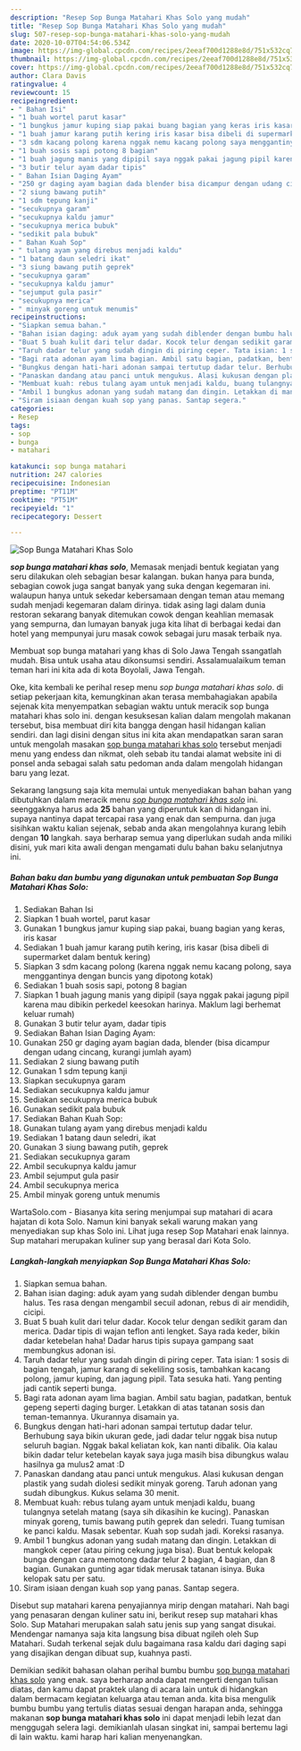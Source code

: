 ```yaml
---
description: "Resep Sop Bunga Matahari Khas Solo yang mudah"
title: "Resep Sop Bunga Matahari Khas Solo yang mudah"
slug: 507-resep-sop-bunga-matahari-khas-solo-yang-mudah
date: 2020-10-07T04:54:06.534Z
image: https://img-global.cpcdn.com/recipes/2eeaf700d1288e8d/751x532cq70/sop-bunga-matahari-khas-solo-foto-resep-utama.jpg
thumbnail: https://img-global.cpcdn.com/recipes/2eeaf700d1288e8d/751x532cq70/sop-bunga-matahari-khas-solo-foto-resep-utama.jpg
cover: https://img-global.cpcdn.com/recipes/2eeaf700d1288e8d/751x532cq70/sop-bunga-matahari-khas-solo-foto-resep-utama.jpg
author: Clara Davis
ratingvalue: 4
reviewcount: 15
recipeingredient:
- " Bahan Isi"
- "1 buah wortel parut kasar"
- "1 bungkus jamur kuping siap pakai buang bagian yang keras iris kasar"
- "1 buah jamur karang putih kering iris kasar bisa dibeli di supermarket dalam bentuk kering"
- "3 sdm kacang polong karena nggak nemu kacang polong saya menggantinya dengan buncis yang dipotong kotak"
- "1 buah sosis sapi potong 8 bagian"
- "1 buah jagung manis yang dipipil saya nggak pakai jagung pipil karena mau dibikin perkedel keesokan harinya Maklum lagi berhemat keluar rumah"
- "3 butir telur ayam dadar tipis"
- " Bahan Isian Daging Ayam"
- "250 gr daging ayam bagian dada blender bisa dicampur dengan udang cincang kurangi jumlah ayam"
- "2 siung bawang putih"
- "1 sdm tepung kanji"
- "secukupnya garam"
- "secukupnya kaldu jamur"
- "secukupnya merica bubuk"
- "sedikit pala bubuk"
- " Bahan Kuah Sop"
- " tulang ayam yang direbus menjadi kaldu"
- "1 batang daun seledri ikat"
- "3 siung bawang putih geprek"
- "secukupnya garam"
- "secukupnya kaldu jamur"
- "sejumput gula pasir"
- "secukupnya merica"
- " minyak goreng untuk menumis"
recipeinstructions:
- "Siapkan semua bahan."
- "Bahan isian daging: aduk ayam yang sudah diblender dengan bumbu halus. Tes rasa dengan mengambil secuil adonan, rebus di air mendidih, cicipi."
- "Buat 5 buah kulit dari telur dadar. Kocok telur dengan sedikit garam dan merica. Dadar tipis di wajan teflon anti lengket. Saya rada keder, bikin dadar ketebelan haha! Dadar harus tipis supaya gampang saat membungkus adonan isi."
- "Taruh dadar telur yang sudah dingin di piring ceper. Tata isian: 1 sosis di bagian tengah, jamur karang di sekeliling sosis, tambahkan kacang polong, jamur kuping, dan jagung pipil. Tata sesuka hati. Yang penting jadi cantik seperti bunga."
- "Bagi rata adonan ayam lima bagian. Ambil satu bagian, padatkan, bentuk gepeng seperti daging burger. Letakkan di atas tatanan sosis dan teman-temannya. Ukurannya disamain ya."
- "Bungkus dengan hati-hari adonan sampai tertutup dadar telur. Berhubung saya bikin ukuran gede, jadi dadar telur nggak bisa nutup seluruh bagian. Nggak bakal keliatan kok, kan nanti dibalik. Oia kalau bikin dadar telur ketebelan kayak saya juga masih bisa dibungkus walau hasilnya ga mulus2 amat :D"
- "Panaskan dandang atau panci untuk mengukus. Alasi kukusan dengan plastik yang sudah diolesi sedikit minyak goreng. Taruh adonan yang sudah dibungkus. Kukus selama 30 menit."
- "Membuat kuah: rebus tulang ayam untuk menjadi kaldu, buang tulangnya setelah matang (saya sih dikasihin ke kucing). Panaskan minyak goreng, tumis bawang putih geprek dan seledri. Tuang tumisan ke panci kaldu. Masak sebentar. Kuah sop sudah jadi. Koreksi rasanya."
- "Ambil 1 bungkus adonan yang sudah matang dan dingin. Letakkan di mangkok ceper (atau piring cekung juga bisa). Buat bentuk kelopak bunga dengan cara memotong dadar telur 2 bagian, 4 bagian, dan 8 bagian. Gunakan gunting agar tidak merusak tatanan isinya. Buka kelopak satu per satu."
- "Siram isiaan dengan kuah sop yang panas. Santap segera."
categories:
- Resep
tags:
- sop
- bunga
- matahari

katakunci: sop bunga matahari 
nutrition: 247 calories
recipecuisine: Indonesian
preptime: "PT11M"
cooktime: "PT51M"
recipeyield: "1"
recipecategory: Dessert

---
```



![Sop Bunga Matahari Khas Solo](https://img-global.cpcdn.com/recipes/2eeaf700d1288e8d/751x532cq70/sop-bunga-matahari-khas-solo-foto-resep-utama.jpg)

<b><i>sop bunga matahari khas solo</i></b>, Memasak menjadi bentuk kegiatan yang seru dilakukan oleh sebagian besar kalangan. bukan hanya para bunda, sebagian cowok juga sangat banyak yang suka dengan kegemaran ini. walaupun hanya untuk sekedar kebersamaan dengan teman atau memang sudah menjadi kegemaran dalam dirinya. tidak asing lagi dalam dunia restoran sekarang banyak ditemukan cowok dengan keahlian memasak yang sempurna, dan lumayan banyak juga kita lihat di berbagai kedai dan hotel yang mempunyai juru masak cowok sebagai juru masak terbaik nya.

Membuat sop bunga matahari yang khas di Solo Jawa Tengah ssangatlah mudah. Bisa untuk usaha atau dikonsumsi sendiri. Assalamualaikum teman teman hari ini kita ada di kota Boyolali, Jawa Tengah.

Oke, kita kembali ke perihal resep menu <i>sop bunga matahari khas solo</i>. di setiap pekerjaan kita, kemungkinan akan terasa membahagiakan apabila sejenak kita menyempatkan sebagian waktu untuk meracik sop bunga matahari khas solo ini. dengan kesuksesan kalian dalam mengolah makanan tersebut, bisa membuat diri kita bangga dengan hasil hidangan kalian sendiri. dan lagi disini dengan situs ini kita akan mendapatkan saran saran untuk mengolah masakan <u>sop bunga matahari khas solo</u> tersebut menjadi menu yang endess dan nikmat, oleh sebab itu tandai alamat website ini di ponsel anda sebagai salah satu pedoman anda dalam mengolah hidangan baru yang lezat.


Sekarang langsung saja kita memulai untuk menyediakan bahan bahan yang dibutuhkan dalam meracik menu <u><i>sop bunga matahari khas solo</i></u> ini. seenggaknya harus ada <b>25</b> bahan yang diperuntuk kan di hidangan ini. supaya nantinya dapat tercapai rasa yang enak dan sempurna. dan juga sisihkan waktu kalian sejenak, sebab anda akan mengolahnya kurang lebih dengan <b>10</b> langkah. saya berharap semua yang diperlukan sudah anda miliki disini, yuk mari kita awali dengan mengamati dulu bahan baku selanjutnya ini.

<!--inarticleads1-->

##### Bahan baku dan bumbu yang digunakan untuk pembuatan Sop Bunga Matahari Khas Solo:

1. Sediakan  Bahan Isi
1. Siapkan 1 buah wortel, parut kasar
1. Gunakan 1 bungkus jamur kuping siap pakai, buang bagian yang keras, iris kasar
1. Sediakan 1 buah jamur karang putih kering, iris kasar (bisa dibeli di supermarket dalam bentuk kering)
1. Siapkan 3 sdm kacang polong (karena nggak nemu kacang polong, saya menggantinya dengan buncis yang dipotong kotak)
1. Sediakan 1 buah sosis sapi, potong 8 bagian
1. Siapkan 1 buah jagung manis yang dipipil (saya nggak pakai jagung pipil karena mau dibikin perkedel keesokan harinya. Maklum lagi berhemat keluar rumah)
1. Gunakan 3 butir telur ayam, dadar tipis
1. Sediakan  Bahan Isian Daging Ayam:
1. Gunakan 250 gr daging ayam bagian dada, blender (bisa dicampur dengan udang cincang, kurangi jumlah ayam)
1. Sediakan 2 siung bawang putih
1. Gunakan 1 sdm tepung kanji
1. Siapkan secukupnya garam
1. Sediakan secukupnya kaldu jamur
1. Sediakan secukupnya merica bubuk
1. Gunakan sedikit pala bubuk
1. Sediakan  Bahan Kuah Sop:
1. Gunakan  tulang ayam yang direbus menjadi kaldu
1. Sediakan 1 batang daun seledri, ikat
1. Gunakan 3 siung bawang putih, geprek
1. Sediakan secukupnya garam
1. Ambil secukupnya kaldu jamur
1. Ambil sejumput gula pasir
1. Ambil secukupnya merica
1. Ambil  minyak goreng untuk menumis


WartaSolo.com - Biasanya kita sering menjumpai sup matahari di acara hajatan di kota Solo. Namun kini banyak sekali warung makan yang menyediakan sup khas Solo ini. Lihat juga resep Sop Matahari enak lainnya. Sup matahari merupakan kuliner sup yang berasal dari Kota Solo. 

<!--inarticleads2-->

##### Langkah-langkah menyiapkan Sop Bunga Matahari Khas Solo:

1. Siapkan semua bahan.
1. Bahan isian daging: aduk ayam yang sudah diblender dengan bumbu halus. Tes rasa dengan mengambil secuil adonan, rebus di air mendidih, cicipi.
1. Buat 5 buah kulit dari telur dadar. Kocok telur dengan sedikit garam dan merica. Dadar tipis di wajan teflon anti lengket. Saya rada keder, bikin dadar ketebelan haha! Dadar harus tipis supaya gampang saat membungkus adonan isi.
1. Taruh dadar telur yang sudah dingin di piring ceper. Tata isian: 1 sosis di bagian tengah, jamur karang di sekeliling sosis, tambahkan kacang polong, jamur kuping, dan jagung pipil. Tata sesuka hati. Yang penting jadi cantik seperti bunga.
1. Bagi rata adonan ayam lima bagian. Ambil satu bagian, padatkan, bentuk gepeng seperti daging burger. Letakkan di atas tatanan sosis dan teman-temannya. Ukurannya disamain ya.
1. Bungkus dengan hati-hari adonan sampai tertutup dadar telur. Berhubung saya bikin ukuran gede, jadi dadar telur nggak bisa nutup seluruh bagian. Nggak bakal keliatan kok, kan nanti dibalik. Oia kalau bikin dadar telur ketebelan kayak saya juga masih bisa dibungkus walau hasilnya ga mulus2 amat :D
1. Panaskan dandang atau panci untuk mengukus. Alasi kukusan dengan plastik yang sudah diolesi sedikit minyak goreng. Taruh adonan yang sudah dibungkus. Kukus selama 30 menit.
1. Membuat kuah: rebus tulang ayam untuk menjadi kaldu, buang tulangnya setelah matang (saya sih dikasihin ke kucing). Panaskan minyak goreng, tumis bawang putih geprek dan seledri. Tuang tumisan ke panci kaldu. Masak sebentar. Kuah sop sudah jadi. Koreksi rasanya.
1. Ambil 1 bungkus adonan yang sudah matang dan dingin. Letakkan di mangkok ceper (atau piring cekung juga bisa). Buat bentuk kelopak bunga dengan cara memotong dadar telur 2 bagian, 4 bagian, dan 8 bagian. Gunakan gunting agar tidak merusak tatanan isinya. Buka kelopak satu per satu.
1. Siram isiaan dengan kuah sop yang panas. Santap segera.


Disebut sup matahari karena penyajiannya mirip dengan matahari. Nah bagi yang penasaran dengan kuliner satu ini, berikut resep sup matahari khas Solo. Sup Matahari merupakan salah satu jenis sup yang sangat disukai. Mendengar namanya saja kita langsung bisa dibuat ngileh oleh Sup Matahari. Sudah terkenal sejak dulu bagaimana rasa kaldu dari daging sapi yang disajikan dengan dibuat sup, kuahnya pasti. 

Demikian sedikit bahasan olahan perihal bumbu bumbu <u>sop bunga matahari khas solo</u> yang enak. saya berharap anda dapat mengerti dengan tulisan diatas, dan kamu dapat praktek ulang di acara lain untuk di hidangkan dalam bermacam kegiatan keluarga atau teman anda. kita bisa mengulik bumbu bumbu yang tertulis diatas sesuai dengan harapan anda, sehingga makanan <b>sop bunga matahari khas solo</b> ini dapat menjadi lebih lezat dan menggugah selera lagi. demikianlah ulasan singkat ini, sampai bertemu lagi di lain waktu. kami harap hari kalian menyenangkan.
